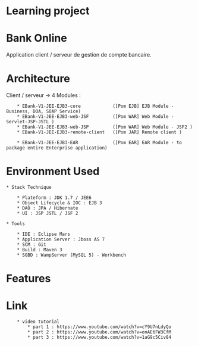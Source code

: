 # Learning project
# Bank Online

Application client / serveur de gestion de compte bancaire. 


# Architecture

Client / serveur -> 4 Modules  :

		* EBank-V1-JEE-EJB3-core 			([Pom EJB] EJB Module - Business, DOA, SOAP Service)	
		* EBank-V1-JEE-EJB3-web-JSF			([Pom WAR] Web Module - Servlet-JSP-JSTL )
		* EBank-V1-JEE-EJB3-web-JSP			([Pom WAR] Web Module - JSF2 )
		* EBank-V1-JEE-EJB3-remote-client	([Pom JAR] Remote client )
		
		* EBank-V1-JEE-EJB3-EAR				([Pom EAR] EAR Module - to package entire Enterprise application)
	
# Environment Used

	* Stack Technique 

		* Plateform : JDK 1.7 / JEE6
		* Object Lifecycle & IOC : EJB 3
		* DAO : JPA / Hibernate
		* UI : JSP JSTL / JSF 2
	
	* Tools
	
		* IDE : Eclipse Mars 
		* Application Server : Jboss AS 7
		* SCM : Git
		* Build : Maven 3
		* SGBD : WampServer (MySQL 5) - Workbench

# Features



# Link
		
		* video tutorial
			* part 1 : https://www.youtube.com/watch?v=cY9U7nLdyQo
			* part 2 : https://www.youtube.com/watch?v=onAE6FW3CfM
			* part 3 : https://www.youtube.com/watch?v=1aG9c5Civ84
			



	